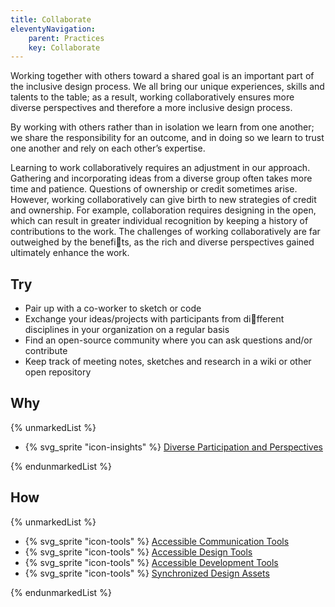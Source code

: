 ```yaml
---
title: Collaborate
eleventyNavigation:
    parent: Practices
    key: Collaborate
---
```


Working together with others toward a shared goal is an important part of the inclusive design process. We all bring our
unique experiences, skills and talents to the table; as a result, working collaboratively ensures more diverse
perspectives and therefore a more inclusive design process.

By working with others rather than in isolation we learn from one another; we share the responsibility for an outcome,
and in doing so we learn to trust one another and rely on each other’s expertise.

Learning to work collaboratively requires an adjustment in our approach. Gathering and incorporating ideas from a
diverse group often takes more time and patience. Questions of ownership or credit sometimes arise. However, working
collaboratively can give birth to new strategies of credit and ownership. For example, collaboration requires designing
in the open, which can result in greater individual recognition by keeping a history of contributions to the work. The
challenges of working collaboratively are far outweighed by the benefits, as the rich and diverse perspectives gained
ultimately enhance the work.

## Try

* Pair up with a co-worker to sketch or code
* Exchange your ideas/projects with participants from different disciplines in your organization on a regular basis
* Find an open-source community where you can ask questions and/or contribute
* Keep track of meeting notes, sketches and research in a wiki or other open repository

## Why

{% unmarkedList %}

* {% svg_sprite "icon-insights" %} [Diverse Participation and Perspectives](../../insights/diverse-participation-and-perspectives/)

{% endunmarkedList %}

## How

{% unmarkedList %}

* {% svg_sprite "icon-tools" %} [Accessible Communication Tools](../../tools/accessible-communication-tools/)
* {% svg_sprite "icon-tools" %} [Accessible Design Tools](../../tools/accessible-design-tools/)
* {% svg_sprite "icon-tools" %} [Accessible Development Tools](../../tools/accessible-development-tools/)
* {% svg_sprite "icon-tools" %} [Synchronized Design Assets](../../tools/synchronized-design-assets/)

{% endunmarkedList %}
